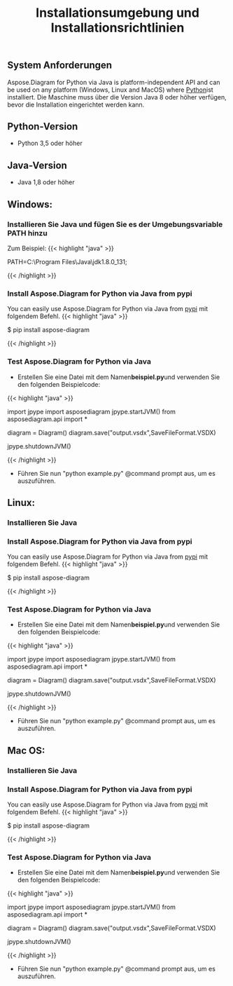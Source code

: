 ﻿---
title: Installationsumgebung und Installationsrichtlinien
type: docs
weight: 20
url: /de/python-java/setup-environment-and-installation-guidelines/
aliases: [/java/aspose-diagram-for-python-via-java-system-requirements/, /pythonjava/system-requirements/]
keywords: python, visio, instal
description: setup Aspose.Diagram for Python via Java and installation guidelines
---
## **System Anforderungen**
Aspose.Diagram for Python via Java is platform-independent API and can be used on any platform (Windows, Linux and MacOS) where [Python](https://www.python.org/downloads/)ist installiert. Die Maschine muss über die Version Java 8 oder höher verfügen, bevor die Installation eingerichtet werden kann.

## **Python-Version**
- Python 3,5 oder höher
## **Java-Version**
- Java 1,8 oder höher

## **Windows:**
### **Installieren Sie Java und fügen Sie es der Umgebungsvariable PATH hinzu**
Zum Beispiel:
{{< highlight "java" >}}

PATH=C:\Program Files\Java\jdk1.8.0_131;

{{< /highlight >}}
  
### **Install Aspose.Diagram for Python via Java from pypi**
You can easily use Aspose.Diagram for Python via Java from [pypi](https://pypi.org/project/aspose-diagram/) mit folgendem Befehl.
{{< highlight "java" >}}

 $ pip install aspose-diagram

{{< /highlight >}}

### **Test Aspose.Diagram for Python via Java**
-  Erstellen Sie eine Datei mit dem Namen**beispiel.py**und verwenden Sie den folgenden Beispielcode:

{{< highlight "java" >}}

import jpype
import asposediagram
jpype.startJVM()
from asposediagram.api import *

diagram = Diagram()
diagram.save("output.vsdx",SaveFileFormat.VSDX)

jpype.shutdownJVM()

{{< /highlight >}}

- Führen Sie nun "python example.py" @command prompt aus, um es auszuführen.

## **Linux:**
### **Installieren Sie Java**
  
### **Install Aspose.Diagram for Python via Java from pypi**
You can easily use Aspose.Diagram for Python via Java from [pypi](https://pypi.org/project/aspose-diagram/) mit folgendem Befehl.
{{< highlight "java" >}}

 $ pip install aspose-diagram

{{< /highlight >}}

### **Test Aspose.Diagram for Python via Java**
-  Erstellen Sie eine Datei mit dem Namen**beispiel.py**und verwenden Sie den folgenden Beispielcode:

{{< highlight "java" >}}

import jpype
import asposediagram
jpype.startJVM()
from asposediagram.api import *

diagram = Diagram()
diagram.save("output.vsdx",SaveFileFormat.VSDX)

jpype.shutdownJVM()

{{< /highlight >}}

- Führen Sie nun "python example.py" @command prompt aus, um es auszuführen.

## **Mac OS:**
### **Installieren Sie Java**
  
### **Install Aspose.Diagram for Python via Java from pypi**
You can easily use Aspose.Diagram for Python via Java from [pypi](https://pypi.org/project/aspose-diagram/) mit folgendem Befehl.
{{< highlight "java" >}}

 $ pip install aspose-diagram

{{< /highlight >}}

### **Test Aspose.Diagram for Python via Java**
-  Erstellen Sie eine Datei mit dem Namen**beispiel.py**und verwenden Sie den folgenden Beispielcode:

{{< highlight "java" >}}

import jpype
import asposediagram
jpype.startJVM()
from asposediagram.api import *

diagram = Diagram()
diagram.save("output.vsdx",SaveFileFormat.VSDX)

jpype.shutdownJVM()

{{< /highlight >}}

- Führen Sie nun "python example.py" @command prompt aus, um es auszuführen.

